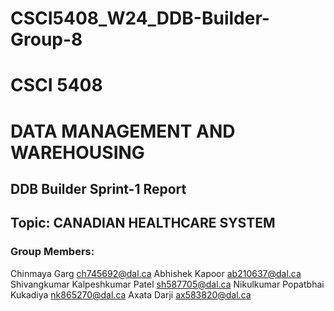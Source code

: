 # CSCI5408_W24_DDB-Builder-Group-8


# CSCI 5408
# DATA MANAGEMENT AND WAREHOUSING 

## DDB Builder Sprint-1 Report

## Topic: CANADIAN HEALTHCARE SYSTEM

### Group Members:

Chinmaya Garg   ch745692@dal.ca
Abhishek Kapoor ab210637@dal.ca
Shivangkumar Kalpeshkumar Patel sh587705@dal.ca
Nikulkumar Popatbhai Kukadiya   nk865270@dal.ca
Axata Darji ax583820@dal.ca

